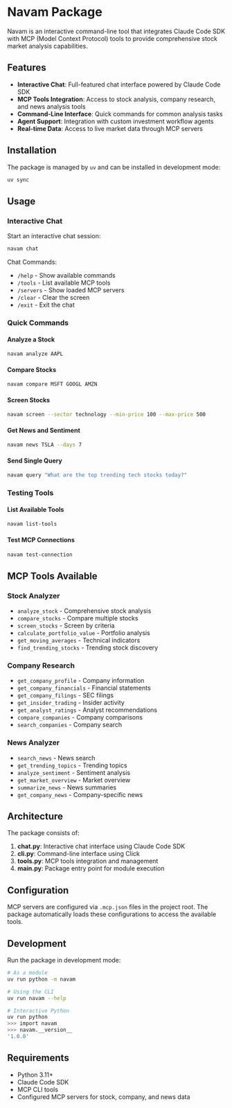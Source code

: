 # Navam Package

Navam is an interactive command-line tool that integrates Claude Code SDK with MCP (Model Context Protocol) tools to provide comprehensive stock market analysis capabilities.

## Features

- **Interactive Chat**: Full-featured chat interface powered by Claude Code SDK
- **MCP Tools Integration**: Access to stock analysis, company research, and news analysis tools
- **Command-Line Interface**: Quick commands for common analysis tasks
- **Agent Support**: Integration with custom investment workflow agents
- **Real-time Data**: Access to live market data through MCP servers

## Installation

The package is managed by `uv` and can be installed in development mode:

```bash
uv sync
```

## Usage

### Interactive Chat

Start an interactive chat session:

```bash
navam chat
```

Chat Commands:
- `/help` - Show available commands
- `/tools` - List available MCP tools
- `/servers` - Show loaded MCP servers
- `/clear` - Clear the screen
- `/exit` - Exit the chat

### Quick Commands

#### Analyze a Stock
```bash
navam analyze AAPL
```

#### Compare Stocks
```bash
navam compare MSFT GOOGL AMZN
```

#### Screen Stocks
```bash
navam screen --sector technology --min-price 100 --max-price 500
```

#### Get News and Sentiment
```bash
navam news TSLA --days 7
```

#### Send Single Query
```bash
navam query "What are the top trending tech stocks today?"
```

### Testing Tools

#### List Available Tools
```bash
navam list-tools
```

#### Test MCP Connections
```bash
navam test-connection
```

## MCP Tools Available

### Stock Analyzer
- `analyze_stock` - Comprehensive stock analysis
- `compare_stocks` - Compare multiple stocks
- `screen_stocks` - Screen by criteria
- `calculate_portfolio_value` - Portfolio analysis
- `get_moving_averages` - Technical indicators
- `find_trending_stocks` - Trending stock discovery

### Company Research
- `get_company_profile` - Company information
- `get_company_financials` - Financial statements
- `get_company_filings` - SEC filings
- `get_insider_trading` - Insider activity
- `get_analyst_ratings` - Analyst recommendations
- `compare_companies` - Company comparisons
- `search_companies` - Company search

### News Analyzer
- `search_news` - News search
- `get_trending_topics` - Trending topics
- `analyze_sentiment` - Sentiment analysis
- `get_market_overview` - Market overview
- `summarize_news` - News summaries
- `get_company_news` - Company-specific news

## Architecture

The package consists of:

1. **chat.py**: Interactive chat interface using Claude Code SDK
2. **cli.py**: Command-line interface using Click
3. **tools.py**: MCP tools integration and management
4. **__main__.py**: Package entry point for module execution

## Configuration

MCP servers are configured via `.mcp.json` files in the project root. The package automatically loads these configurations to access the available tools.

## Development

Run the package in development mode:

```bash
# As a module
uv run python -m navam

# Using the CLI
uv run navam --help

# Interactive Python
uv run python
>>> import navam
>>> navam.__version__
'1.0.0'
```

## Requirements

- Python 3.11+
- Claude Code SDK
- MCP CLI tools
- Configured MCP servers for stock, company, and news data
